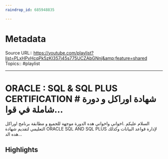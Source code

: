 ```yaml
---
raindrop_id: 685948835

---
```


# Metadata
Source URL:: https://youtube.com/playlist?list=PLxHPvHcqPk5zKI357j45s775UCZAbGNnj&amp;feature=shared
Topics:: #playlist

---
# ORACLE : SQL &amp; SQL PLUS CERTIFICATION # شهادة اوراكل و دورة شاملة في قوا...

السلام عليكم .اخواني واخواتي هده الدورة موجهة للجميع و مطابقة برنامج اوراكل التعليمي لتقديم شهادة ORACLE SQL AND SQL PLUS لإدارة قواعد البيانات وكذلك هده الد...

## Highlights
